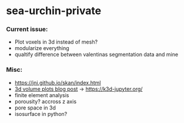 # sea-urchin-private

### Current issue:
* Plot voxels in 3d instead of mesh?
* modularize everything
* qualtify difference between valentinas segmentation data and mine

### Misc:
* https://jni.github.io/skan/index.html 
* [3d volume plots blog post](https://blog.jupyter.org/ipygany-jupyter-into-the-third-dimension-29a97597fc33) -> https://k3d-jupyter.org/
* finite element analysis
* porousity? accross z axis
* pore space in 3d
* isosurface in python?
